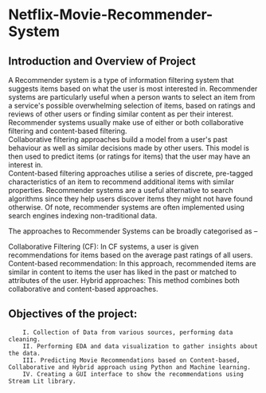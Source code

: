 # Netflix-Movie-Recommender-System                                                           
## Introduction and Overview of Project                                                                                                                 
A Recommender system is a type of information filtering system that suggests items based on what the user is most interested in. Recommender systems are particularly useful when a person wants to select an item from a service's possible overwhelming selection of items, based on ratings and reviews of other users or finding similar content as per their interest.                                                                  
Recommender systems usually make use of either or both collaborative filtering and content-based filtering.                                         
Collaborative filtering approaches build a model from a user's past behaviour as well as similar decisions made by other users. This model is then used to predict items (or ratings for items) that the user may have an interest in.                                          
Content-based filtering approaches utilise a series of discrete, pre-tagged characteristics of an item to recommend additional items with similar properties. Recommender systems are a useful alternative to search algorithms since they help users discover items they might not have found otherwise. Of note, recommender systems are often implemented using search engines indexing non-traditional data.                                               

The approaches to Recommender Systems can be broadly categorised as –                                                                                 

Collaborative Filtering (CF): In CF systems, a user is given recommendations for items based on the average past ratings of all users.                          
Content-based recommendation: In this approach, recommended items are similar in content to items the user has liked in the past or matched to attributes of the user.
Hybrid approaches: This method combines both collaborative and content-based approaches.                                               

## Objectives of the project:                                                   
        I. Collection of Data from various sources, performing data cleaning.                                
        II. Performing EDA and data visualization to gather insights about the data.                            
        III. Predicting Movie Recommendations based on Content-based, Collaborative and Hybrid approach using Python and Machine learning.                              
        IV. Creating a GUI interface to show the recommendations using Stream Lit library.                
